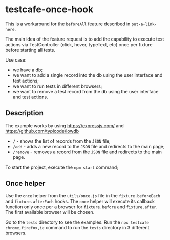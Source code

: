 # testcafe-once-hook

This is a workaround for the `beforeAll` feature described in `put-a-link-here`.

The main idea of the feature request is to add the capability to execute test actions via TestController (click, hover, typeText, etc) once per fixture before starting all tests.

Use case:
* we have a db;
* we want to add a single record into the db using the user interface and test actions;
* we want to run tests in different browsers;
* we want to remove a test record from the db using the user interface and test actions.


## Description
The example works by using https://expressjs.com/ and https://github.com/typicode/lowdb

- `/` - shows the list of records from the `JSON` file;
- `/add` - adds a new record to the `JSON` file and redirects to the main page;
- `/remove` - removes a record from the `JSON` file and redirects to the main page.

To start the project, execute the `npm start` command;

## Once helper
Use the `once` helper from the `utils/once.js` file in the `fixture.beforeEach` and `fixture.afterEach` hooks.
The `once` helper will execute its callback function only once per a browser for `fixture.before` and `fixture.after`. The first available browser will be chosen.

Go to the `tests` directory to see the examples.
Run the `npx testcafe chrome,firefox,ie` command to run the `tests` directory in 3 different browsers.
